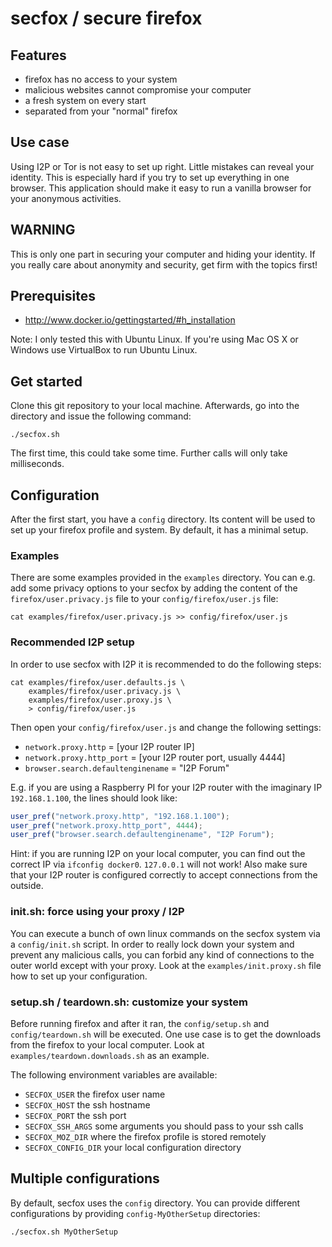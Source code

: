 # secfox / secure firefox


## Features

* firefox has no access to your system
* malicious websites cannot compromise your computer
* a fresh system on every start
* separated from your "normal" firefox


## Use case

Using I2P or Tor is not easy to set up right. Little mistakes can reveal your
identity. This is especially hard if you try to set up everything in one
browser. This application should make it easy to run a vanilla browser for
your anonymous activities.


## WARNING

This is only one part in securing your computer and hiding your identity. If
you really care about anonymity and security, get firm with the topics first!


## Prerequisites

* http://www.docker.io/gettingstarted/#h_installation

Note: I only tested this with Ubuntu Linux. If you're using Mac OS X or Windows
use VirtualBox to run Ubuntu Linux.


## Get started

Clone this git repository to your local machine. Afterwards, go into the
directory and issue the following command:

```Shell
./secfox.sh
```

The first time, this could take some time. Further calls will only take
milliseconds.


## Configuration

After the first start, you have a `config` directory. Its content will be used
to set up your firefox profile and system. By default, it has a minimal setup.

### Examples

There are some examples provided in the `examples` directory. You can e.g. add
some privacy options to your secfox by adding the content of the
`firefox/user.privacy.js` file to your `config/firefox/user.js` file:

```Shell
cat examples/firefox/user.privacy.js >> config/firefox/user.js
```

### Recommended I2P setup

In order to use secfox with I2P it is recommended to do the following steps:

```Shell
cat examples/firefox/user.defaults.js \
    examples/firefox/user.privacy.js \
    examples/firefox/user.proxy.js \
    > config/firefox/user.js
```

Then open your `config/firefox/user.js` and change the following settings:

* `network.proxy.http` = [your I2P router IP]
* `network.proxy.http_port` = [your I2P router port, usually 4444]
* `browser.search.defaultenginename` = "I2P Forum"

E.g. if you are using a Raspberry PI for your I2P router with the imaginary
IP `192.168.1.100`, the lines should look like:

```JavaScript
user_pref("network.proxy.http", "192.168.1.100");
user_pref("network.proxy.http_port", 4444);
user_pref("browser.search.defaultenginename", "I2P Forum");
```

Hint: if you are running I2P on your local computer, you can find out the
correct IP via `ifconfig docker0`. `127.0.0.1` will not work! Also make sure
that your I2P router is configured correctly to accept connections from the
outside.

### init.sh: force using your proxy / I2P

You can execute a bunch of own linux commands on the secfox system via a
`config/init.sh` script. In order to really lock down your system and prevent
any malicious calls, you can forbid any kind of connections to the outer world
except with your proxy. Look at the `examples/init.proxy.sh` file how to set
up your configuration.

### setup.sh / teardown.sh: customize your system

Before running firefox and after it ran, the `config/setup.sh` and
`config/teardown.sh` will be executed. One use case is to get the downloads
from the firefox to your local computer. Look at
`examples/teardown.downloads.sh` as an example.

The following environment variables are available:
* `SECFOX_USER` the firefox user name
* `SECFOX_HOST` the ssh hostname
* `SECFOX_PORT` the ssh port
* `SECFOX_SSH_ARGS` some arguments you should pass to your ssh calls
* `SECFOX_MOZ_DIR` where the firefox profile is stored remotely
* `SECFOX_CONFIG_DIR` your local configuration directory

## Multiple configurations

By default, secfox uses the `config` directory. You can provide different
configurations by providing `config-MyOtherSetup` directories:

```Shell
./secfox.sh MyOtherSetup
```
